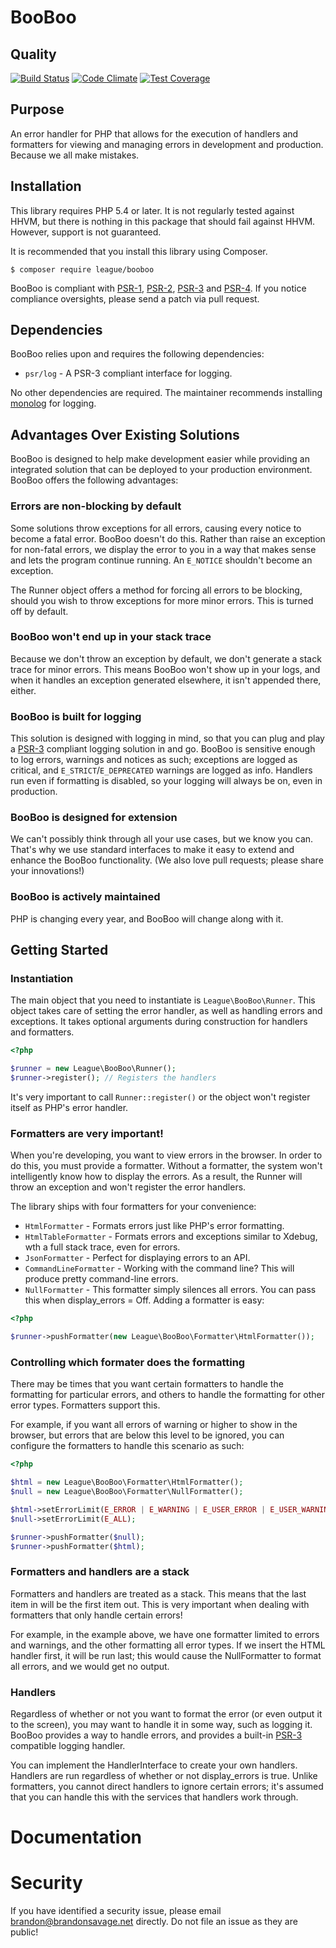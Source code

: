 # BooBoo

## Quality

[![Build Status](https://travis-ci.org/thephpleague/booboo.svg?branch=master)](https://travis-ci.org/thephpleague/booboo)
[![Code Climate](https://codeclimate.com/github/thephpleague/booboo/badges/gpa.svg)](https://codeclimate.com/github/thephpleague/booboo)
[![Test Coverage](https://codeclimate.com/github/thephpleague/booboo/badges/coverage.svg)](https://codeclimate.com/github/thephpleague/booboo)

## Purpose
An error handler for PHP that allows for the execution of handlers and formatters for viewing and managing errors in
development and production. Because we all make mistakes.

## Installation

This library requires PHP 5.4 or later. It is not regularly tested against HHVM, but there is nothing in this package
that should fail against HHVM. However, support is not guaranteed.

It is recommended that you install this library using Composer.

```
$ composer require league/booboo
```

BooBoo is compliant with [PSR-1][], [PSR-2][], [PSR-3][] and [PSR-4][]. If you notice compliance oversights, please
send a patch via pull request.

[PSR-1]: https://github.com/php-fig/fig-standards/blob/master/accepted/PSR-1-basic-coding-standard.md
[PSR-2]: https://github.com/php-fig/fig-standards/blob/master/accepted/PSR-2-coding-style-guide.md
[PSR-3]: https://github.com/php-fig/fig-standards/blob/master/accepted/PSR-3-logger-interface.md
[PSR-4]: https://github.com/php-fig/fig-standards/blob/master/accepted/PSR-4-autoloader.md

## Dependencies

BooBoo relies upon and requires the following dependencies:

* `psr/log` - A PSR-3 compliant interface for logging.

No other dependencies are required. The maintainer recommends installing [monolog][] for logging.

[monolog]: https://github.com/Seldaek/monolog

## Advantages Over Existing Solutions

BooBoo is designed to help make development easier while providing an integrated solution that can be deployed to
your production environment. BooBoo offers the following advantages:

### Errors are non-blocking by default

Some solutions throw exceptions for all errors, causing every notice to become a fatal error. BooBoo doesn't do this.
Rather than raise an exception for non-fatal errors, we display the error to you in a way that makes sense and lets the
program continue running. An `E_NOTICE` shouldn't become an exception.

The Runner object offers a method for forcing all errors to be blocking, should you wish to throw exceptions for more minor errors. This is turned off by default.

### BooBoo won't end up in your stack trace

Because we don't throw an exception by default, we don't generate a stack trace for minor errors. This means BooBoo won't show up in your logs, and when it handles an exception generated elsewhere, it isn't appended there, either.

### BooBoo is built for logging

This solution is designed with logging in mind, so that you can plug and play a [PSR-3][] compliant logging solution in and
go. BooBoo is sensitive enough to log errors, warnings and notices as such; exceptions are logged as critical, and
`E_STRICT`/`E_DEPRECATED` warnings are logged as info. Handlers run even if formatting is disabled, so your logging will
always be on, even in production.

[PSR-3]: https://github.com/php-fig/fig-standards/blob/master/accepted/PSR-3-logger-interface.md

### BooBoo is designed for extension

We can't possibly think through all your use cases, but we know you can. That's why we use standard interfaces to make
it easy to extend and enhance the BooBoo functionality. (We also love pull requests; please share your
innovations!)

### BooBoo is actively maintained

PHP is changing every year, and BooBoo will change along with it. 

## Getting Started

### Instantiation

The main object that you need to instantiate is `League\BooBoo\Runner`. This object takes care of setting the error
handler, as well as handling errors and exceptions. It takes optional arguments during construction for handlers and
formatters.

```php
<?php

$runner = new League\BooBoo\Runner();
$runner->register(); // Registers the handlers
```

It's very important to call `Runner::register()` or the object won't register itself as PHP's error handler.

### Formatters are very important!

When you're developing, you want to view errors in the browser. In order to do this, you must provide a formatter.
Without a formatter, the system won't intelligently know how to display the errors. As a result, the Runner will throw
an exception and won't register the error handlers.

The library ships with four formatters for your convenience:

* `HtmlFormatter` - Formats errors just like PHP's error formatting.
* `HtmlTableFormatter` - Formats errors and exceptions similar to Xdebug, wth a full stack trace, even for errors.
* `JsonFormatter` - Perfect for displaying errors to an API.
* `CommandLineFormatter` - Working with the command line? This will produce pretty command-line errors.
* `NullFormatter` - This formatter simply silences all errors. You can pass this when display_errors = Off.
Adding a formatter is easy:

```php
<?php

$runner->pushFormatter(new League\BooBoo\Formatter\HtmlFormatter());
```

### Controlling which formater does the formatting

There may be times that you want certain formatters to handle the formatting for particular errors, and others to handle
the formatting for other error types. Formatters support this.

For example, if you want all errors of warning or higher to show in the browser, but errors that are below this level
to be ignored, you can configure the formatters to handle this scenario as such:

```php
<?php

$html = new League\BooBoo\Formatter\HtmlFormatter();
$null = new League\BooBoo\Formatter\NullFormatter();

$html->setErrorLimit(E_ERROR | E_WARNING | E_USER_ERROR | E_USER_WARNING);
$null->setErrorLimit(E_ALL);

$runner->pushFormatter($null);
$runner->pushFormatter($html);
```

### Formatters and handlers are a stack

Formatters and handlers are treated as a stack. This means that the last item in will be the first item out. This is
very important when dealing with formatters that only handle certain errors!

For example, in the example above, we have one formatter limited to errors and warnings, and the other formatting all
error types. If we insert the HTML handler first, it will be run last; this would cause the NullFormatter to format all
errors, and we would get no output.

### Handlers

Regardless of whether or not you want to format the error (or even output it to the screen), you may want to handle it
in some way, such as logging it. BooBoo provides a way to handle errors, and provides a built-in [PSR-3][] compatible
logging handler.

[PSR-3]: https://github.com/php-fig/fig-standards/blob/master/accepted/PSR-3-logger-interface.md

You can implement the HandlerInterface to create your own handlers. Handlers are run regardless of whether or not
display_errors is true. Unlike formatters, you cannot direct handlers to ignore certain errors; it's assumed that you
can handle this with the services that handlers work through.

# Documentation

[Check out the documentation here]: http://booboo.thephpleague.com/

# Security

If you have identified a security issue, please email brandon@brandonsavage.net directly. Do not file an issue as they are public!